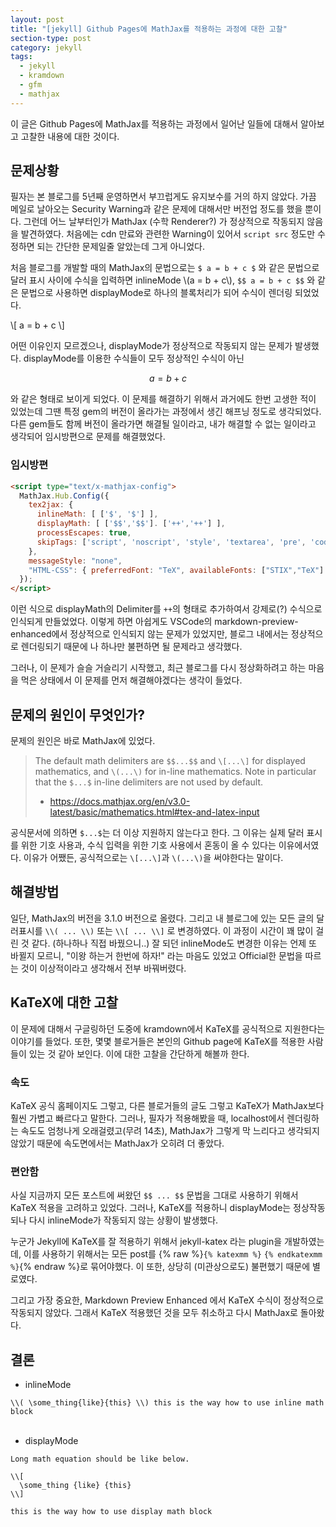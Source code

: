 ```yaml
---
layout: post
title: "[jekyll] Github Pages에 MathJax를 적용하는 과정에 대한 고찰"
section-type: post
category: jekyll
tags:
  - jekyll
  - kramdown
  - gfm
  - mathjax
---
```


이 글은 Github Pages에 MathJax를 적용하는 과정에서 일어난 일들에 대해서 알아보고 고찰한 내용에 대한 것이다.

## 문제상황

필자는 본 블로그를 5년째 운영하면서 부끄럽게도 유지보수를 거의 하지 않았다. 가끔 메일로 날아오는 Security Warning과 같은 문제에 대해서만 버전업 정도를 했을 뿐이다. 그런데 어느 날부터인가 MathJax (수학 Renderer?) 가 정상적으로 작동되지 않음을 발견하였다. 처음에는 cdn 만료와 관련한 Warning이 있어서 ```script src``` 정도만 수정하면 되는 간단한 문제일줄 알았는데 그게 아니었다.

처음 블로그를 개발할 때의 MathJax의 문법으로는 ```$ a = b + c $``` 와 같은 문법으로 달러 표시 사이에 수식을 입력하면 inlineMode \\(a = b + c\\), ```$$ a = b + c $$``` 와 같은 문법으로 사용하면 displayMode로 하나의 블록처리가 되어 수식이 렌더링 되었었다.

\\[
a = b + c
\\]

어떤 이유인지 모르겠으나, displayMode가 정상적으로 작동되지 않는 문제가 발생했다. displayMode를 이용한 수식들이 모두 정상적인 수식이 아닌

$$
a = b + c
$$

와 같은 형태로 보이게 되었다. 이 문제를 해결하기 위해서 과거에도 한번 고생한 적이 있었는데 그땐 특정 gem의 버전이 올라가는 과정에서 생긴 해프닝 정도로 생각되었다. 다른 gem들도 함께 버전이 올라가면 해결될 일이라고, 내가 해결할 수 없는 일이라고 생각되어 임시방편으로 문제를 해결했었다.

### 임시방편

```html
<script type="text/x-mathjax-config">
  MathJax.Hub.Config({
    tex2jax: {
      inlineMath: [ ['$', '$'] ],
      displayMath: [ ['$$','$$']. ['++','++'] ],
      processEscapes: true,
      skipTags: ['script', 'noscript', 'style', 'textarea', 'pre', 'code']
    },
    messageStyle: "none",
    "HTML-CSS": { preferredFont: "TeX", availableFonts: ["STIX","TeX"] }
  });
</script>
```

이런 식으로 displayMath의 Delimiter를 ```++```의 형태로 추가하여서 강제로(?) 수식으로 인식되게 만들었었다. 이렇게 하면 아쉽게도 VSCode의 markdown-preview-enhanced에서 정상적으로 인식되지 않는 문제가 있었지만, 블로그 내에서는 정상적으로 렌더링되기 때문에 나 하나만 불편하면 될 문제라고 생각했다.

그러나, 이 문제가 슬슬 거슬리기 시작했고, 최근 블로그를 다시 정상화하려고 하는 마음을 먹은 상태에서 이 문제를 먼저 해결해야겠다는 생각이 들었다.

## 문제의 원인이 무엇인가?

문제의 원인은 바로 MathJax에 있었다.

> The default math delimiters are ```$$...$$``` and ```\[...\]``` for displayed mathematics, and ```\(...\)``` for in-line mathematics.
> Note in particular that the ```$...$``` in-line delimiters are not used by default.
> - https://docs.mathjax.org/en/v3.0-latest/basic/mathematics.html#tex-and-latex-input

공식문서에 의하면 ```$...$```는 더 이상 지원하지 않는다고 한다. 그 이유는 실제 달러 표시를 위한 기호 사용과, 수식 입력을 위한 기호 사용에서 혼동이 올 수 있다는 이유에서였다. 이유가 어쨌든, 공식적으로는 ```\[...\]```과 ```\(...\)```을 써야한다는 말이다.

## 해결방법

일단, MathJax의 버전을 3.1.0 버전으로 올렸다. 그리고 내 블로그에 있는 모든 글의 달러표시를 ```\\( ... \\)``` 또는 ```\\[ ... \\]``` 로 변경하였다. 이 과정이 시간이 꽤 많이 걸린 것 같다. (하나하나 직접 바꿨으니..) 잘 되던 inlineMode도 변경한 이유는 언제 또 바뀔지 모르니, "이왕 하는거 한번에 하자!" 라는 마음도 있었고 Official한 문법을 따르는 것이 이상적이라고 생각해서 전부 바꿔버렸다.

## KaTeX에 대한 고찰

이 문제에 대해서 구글링하던 도중에 kramdown에서 KaTeX를 공식적으로 지원한다는 이야기를 들었다. 또한, 몇몇 블로거들은 본인의 Github page에 KaTeX를 적용한 사람들이 있는 것 같아 보인다. 이에 대한 고찰을 간단하게 해볼까 한다.

### 속도

KaTeX 공식 홈페이지도 그렇고, 다른 블로거들의 글도 그렇고 KaTeX가 MathJax보다 훨씬 가볍고 빠르다고 말한다. 그러나, 필자가 적용해봤을 때, localhost에서 렌더링하는 속도도 엄청나게 오래걸렸고(무려 14초), MathJax가 그렇게 막 느리다고 생각되지 않았기 때문에 속도면에서는 MathJax가 오히려 더 좋았다.

### 편안함

사실 지금까지 모든 포스트에 써왔던 ```$$ ... $$``` 문법을 그대로 사용하기 위해서 KaTeX 적용을 고려하고 있었다. 그러나, KaTeX를 적용하니 displayMode는 정상작동되나 다시 inlineMode가 작동되지 않는 상황이 발생했다.

누군가 Jekyll에 KaTeX를 잘 적용하기 위해서 jekyll-katex 라는 plugin을 개발하였는데, 이를 사용하기 위해서는 모든 post를 {% raw %}```{% katexmm %}``` ```{% endkatexmm %}```{% endraw %}로 묶어야했다. 이 또한, 상당히 (미관상으로도) 불편했기 때문에 별로였다.

그리고 가장 중요한, Markdown Preview Enhanced 에서 KaTeX 수식이 정상적으로 작동되지 않았다. 그래서 KaTeX 적용했던 것을 모두 취소하고 다시 MathJax로 돌아왔다.

## 결론

<ul style="margin: 0px"><li>inlineMode</li></ul>

```
\\( \some_thing{like}{this} \\) this is the way how to use inline math block
```
<br>
<ul style="margin: 0px"><li>displayMode</li></ul>

```
Long math equation should be like below.

\\[
  \some_thing {like} {this}
\\]

this is the way how to use display math block
```